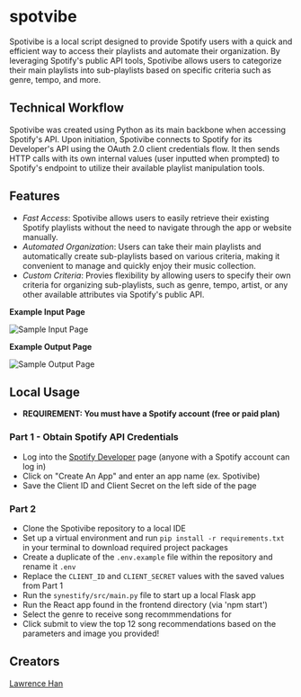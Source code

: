 # spotvibe
Spotivibe is a local script designed to provide Spotify users with a quick and efficient way to access their playlists and automate their organization. By leveraging Spotify's public API tools, Spotivibe allows users to categorize their main playlists into sub-playlists based on specific criteria such as genre, tempo, and more.

## **Technical Workflow**
Spotivibe was created using Python as its main backbone when accessing Spotify's API. Upon initiation, Spotivibe connects to Spotify for its Developer's API using the OAuth 2.0 client credentials flow. It then sends HTTP calls with its own internal values (user inputted when prompted) to Spotify's endpoint to utilize their available playlist manipulation tools.

## **Features**
- *Fast Access*: Spotivibe allows users to easily retrieve their existing Spotify playlists without the need to navigate through the app or website manually.
- *Automated Organization*: Users can take their main playlists and automatically create sub-playlists based on various criteria, making it convenient to manage and quickly enjoy their music collection.
- *Custom Criteria*: Provies flexibility by allowing users to specify their own criteria for organizing sub-playlists, such as genre, tempo, artist, or any other available attributes via Spotify's public API.

**Example Input Page**

![Sample Input Page](tests/assets/example_input_page.jpg?raw=true "Sample Input Page")

**Example Output Page**

![Sample Output Page](tests/assets/example_output_page.jpg?raw=true "Sample Output Page")

## **Local Usage**
- **REQUIREMENT: You must have a Spotify account (free or paid plan)**
### Part 1 - Obtain Spotify API Credentials
- Log into the [Spotify Developer](https://developer.spotify.com/dashboard/) page (anyone with a Spotify account can log in)
- Click on "Create An App" and enter an app name (ex. Spotivibe)
- Save the Client ID and Client Secret on the left side of the page

### Part 2
- Clone the Spotivibe repository to a local IDE
- Set up a virtual environment and run `pip install -r requirements.txt` in your terminal to download required project packages
- Create a duplicate of the `.env.example` file within the repository and rename it `.env`
- Replace the `CLIENT_ID` and `CLIENT_SECRET` values with the saved values from Part 1
- Run the `synestify/src/main.py` file to start up a local Flask app
- Run the React app found in the frontend directory (via 'npm start')
- Select the genre to receive song recommmendations for
- Click submit to view the top 12 song recommendations based on the parameters and image you provided!

## **Creators**
[Lawrence Han](https://github.com/lawrencehhan)
